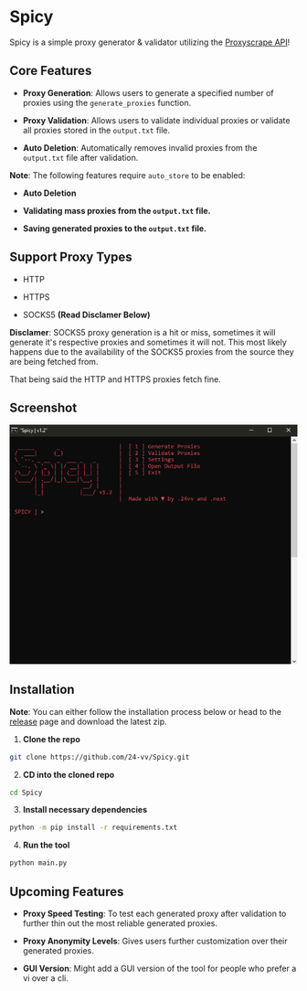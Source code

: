 # Spicy

Spicy is a simple proxy generator & validator utilizing the [Proxyscrape API](https://docs.proxyscrape.com/)!

## Core Features

- **Proxy Generation**: Allows users to generate a specified number of proxies using the ``generate_proxies`` function.

- **Proxy Validation**: Allows users to validate individual proxies or validate all proxies stored in the ``output.txt`` file.

- **Auto Deletion**: Automatically removes invalid proxies from the ``output.txt`` file after validation.

**Note**: The following features require ``auto_store`` to be enabled:

- **Auto Deletion**

- **Validating mass proxies from the ``output.txt`` file.**

- **Saving generated proxies to the ``output.txt`` file.**

## Support Proxy Types

- HTTP

- HTTPS

- SOCKS5 **(Read Disclamer Below)**

**Disclamer**: SOCKS5 proxy generation is a hit or miss, sometimes it will generate it's respective proxies and sometimes it will not. This most likely happens due to the availability of the SOCKS5 proxies from the source they are being fetched from.

That being said the HTTP and HTTPS proxies fetch fine.

## Screenshot

<p align="center">
  <img src="images/v1.2.PNG" alt="Logo">
</p>
</p>

## Installation 

**Note**: You can either follow the installation process below or head to the [release](https://github.com/24-vv/Spicy/releases) page and download the latest zip.

1. **Clone the repo**

```sh
git clone https://github.com/24-vv/Spicy.git
```

2. **CD into the cloned repo**

```sh
cd Spicy
```

3. **Install necessary dependencies**

```sh
python -m pip install -r requirements.txt
```

4. **Run the tool**

```sh
python main.py
```

## Upcoming Features

- **Proxy Speed Testing**: To test each generated proxy after validation to further thin out the most reliable generated proxies. 

- **Proxy Anonymity Levels**: Gives users further customization over their generated proxies.

- **GUI Version**: Might add a GUI version of the tool for people who prefer a vi over a cli.
